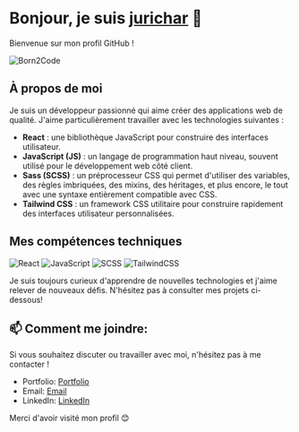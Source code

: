 # Bonjour, je suis [jurichar](https://profile.intra.42.fr/users/jurichar) 👋

Bienvenue sur mon profil GitHub !

![Born2Code](https://badgen.net/badge/Born2Code/jurichar/orange?cache=86400&icon=https://meta.intra.42.fr/assets/42_logo-7dfc9110a5319a308863b96bda33cea995046d1731cebb735e41b16255106c12.svg)

<!-- [![42 Paris](https://badge42.vercel.app/api/stats/jurichar?privacyName=true&privacyEmail=true)](https://github.com/jurichar) -->

## À propos de moi

Je suis un développeur passionné qui aime créer des applications web de qualité. J'aime particulièrement travailler avec les technologies suivantes :

- **React** : une bibliothèque JavaScript pour construire des interfaces utilisateur.
- **JavaScript (JS)** : un langage de programmation haut niveau, souvent utilisé pour le développement web côté client.
- **Sass (SCSS)** : un préprocesseur CSS qui permet d'utiliser des variables, des règles imbriquées, des mixins, des héritages, et plus encore, le tout avec une syntaxe entièrement compatible avec CSS.
- **Tailwind CSS** : un framework CSS utilitaire pour construire rapidement des interfaces utilisateur personnalisées.
<!-- - Et d'autres technologies web... -->

## Mes compétences techniques

![React](https://img.shields.io/badge/-React-61DAFB?logo=react&logoColor=white&style=for-the-badge)
![JavaScript](https://img.shields.io/badge/-JavaScript-F7DF1E?logo=javascript&logoColor=black&style=for-the-badge)
![SCSS](https://img.shields.io/badge/-SCSS-CC6699?logo=sass&logoColor=white&style=for-the-badge)
![TailwindCSS](https://img.shields.io/badge/-Tailwind_CSS-38B2AC?logo=tailwind-css&logoColor=white&style=for-the-badge)

Je suis toujours curieux d'apprendre de nouvelles technologies et j'aime relever de nouveaux défis. N'hésitez pas à consulter mes projets ci-dessous!

## 📫 Comment me joindre:

Si vous souhaitez discuter ou travailler avec moi, n'hésitez pas à me contacter !

- Portfolio: [Portfolio](https://www.jurichar.vercel.app/)
- Email: [Email](mailto:julienrichard.emp@gmail.com)
- LinkedIn: [LinkedIn](https://www.linkedin.com/in/julien-rchd/)

Merci d'avoir visité mon profil 😊
